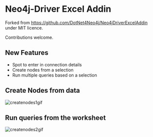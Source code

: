 # Neo4j-Driver Excel Addin

Forked from https://github.com/DotNet4Neo4j/Neo4jDriverExcelAddin under MIT licence. 

Contributions welcome.

## New Features
* Spot to enter in connection details
* Create nodes from a selection
* Run multiple queries based on a selection

## Create Nodes from data
![createnodes1gif]

## Run queries from the worksheet
![createnodes2gif]

[createnodes1gif]: https://github.com/rustyoz/Neo4jExcelAddin/blob/master/createnodes1.gif
[createnodes2gif]: https://github.com/rustyoz/Neo4jExcelAddin/blob/master/createnodes2.gif
